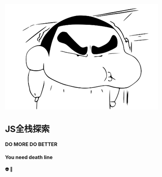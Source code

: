 ![logo](_media/labi.svg)

# JS全栈探索

### DO MORE DO BETTER
### You need death line

#### :alien: :running:
